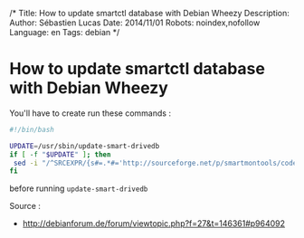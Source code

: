 /*
Title: How to update smartctl database with Debian Wheezy
Description: 
Author: Sébastien Lucas
Date: 2014/11/01
Robots: noindex,nofollow
Language: en
Tags: debian
*/
# How to update smartctl database with Debian Wheezy

You'll have to create run these commands :

```bash
#!/bin/bash

UPDATE=/usr/sbin/update-smart-drivedb
if [ -f "$UPDATE" ]; then
 sed -i "/^SRCEXPR/{s#=.*#='http://sourceforge.net/p/smartmontools/code/HEAD/tree/\$location/smartmontools/drivedb.h?format=raw'#}" $UPDATE
fi
```

before running `update-smart-drivedb `

Source :
 * http://debianforum.de/forum/viewtopic.php?f=27&t=146361#p964092

